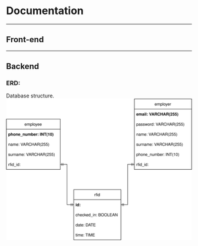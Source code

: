 # Documentation
---
## Front-end
---
## Backend
### ERD:
Database structure.
<kbd>
    ![yeet](images/DatabaseStructure.drawio.svg)
</kbd>
